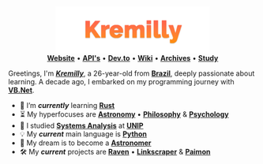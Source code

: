 <div align="center">
  <img src="images/kremilly.png" align="center" height="96" align="left" />
</div>

<div align="center">
  <b><a href="https://kremilly.com">Website</a></b> •
  <b><a href="https://api.kremilly.com">API's</a></b> • 
  <b><a href="https://dev.to/kremilly">Dev.to</a></b> • 
  <b><a href="https://github.com/kremilly/kremilly/wiki">Wiki</a></b> • 
  <b><a href="https://github.com/KMYArchives">Archives</a></b> • 
  <b><a href="https://github.com/KMYStudy">Study</a></b>
</div>

<!--<picture align="center">
  <source media="(prefers-color-scheme: dark)" srcset="https://raw.githubusercontent.com/kremilly/kremilly/output/github-contribution-grid-snake-dark.svg">
  <source media="(prefers-color-scheme: light)" srcset="https://raw.githubusercontent.com/kremilly/kremilly/output/github-contribution-grid-snake.svg">
  <img alt="github contribution grid snake animation" src="https://raw.githubusercontent.com/kremilly/kremilly/output/github-contribution-grid-snake.svg">
</picture>-->

<p></p>

Greetings, I'm [***Kremilly***](https://kremilly.com), a 26-year-old from [**Brazil**](https://en.wikipedia.org/wiki/Brazil), deeply passionate about learning. A decade ago, I embarked on my programming journey with [**VB.Net**](https://en.wikipedia.org/wiki/Visual_Basic_(.NET)).

<p></p>

<!--<blockquote> 
  <i>"Education is the passport to the future, for tomorrow belongs to those who can learn today."</i> - 
  <b>
    <a href="https://en.wikipedia.org/wiki/Albert_Einstein">Albert Einstein</a>
  </b>
</blockquote>

<img src="images/fepher.webp" height="96" align="right" />-->

<p></p>

- 🌱 I’m ***currently*** learning [**Rust**](https://rust-lang.com)
- ⏳ My hyperfocuses are [**Astronomy**](https://en.wikipedia.org/wiki/Astronomy) • [**Philosophy**](https://en.wikipedia.org/wiki/Philosophy) & [**Psychology**](https://en.wikipedia.org/wiki/Psychology)
- 🏫 I studied [**Systems Analysis**](https://en.wikipedia.org/wiki/Systems_analysis) at [**UNIP**](http://www.unip.br)
- 💡 My ***current*** main language is [**Python**](https://python.org)
- 🚀 My dream is to become a [**Astronomer**](https://en.wikipedia.org/wiki/Astronomer)
- 🛠️ My ***current*** projects are [**Raven**](https://github.com/kremilly/Raven) • [**Linkscraper**](https://github.com/kremilly/Liknscraper) & [**Paimon**](https://github.com/Ravenlib/Paimon)

<p></p>

<!--<div align="center">
  <a href="https://php.net"><img src="https://img.shields.io/badge/php-%23777BB4.svg?style=for-the-badge&logo=php&logoColor=white" /></a>
  <a href="https://developer.mozilla.org/en-US/docs/Web/JavaScript"><img src="https://img.shields.io/badge/javascript-%23323330.svg?style=for-the-badge&logo=javascript&logoColor=%23F7DF1E" /></a>
  <a href="https://www.python.org"><img src="https://img.shields.io/badge/python-3670A0?style=for-the-badge&logo=python&logoColor=ffdd54" /></a>
  <a href="https://learn.microsoft.com/pt-br/dotnet/csharp"><img src="https://img.shields.io/badge/c%23-%23239120.svg?style=for-the-badge&logo=c-sharp&logoColor=white" /></a>
  <a href="https://go.dev"><img src="https://img.shields.io/badge/go-%2300ADD8.svg?style=for-the-badge&logo=go&logoColor=white" /></a>
  <a href="https://rust-lang.com"><img src="https://img.shields.io/badge/rust-%23000000.svg?style=for-the-badge&logo=rust&logoColor=white" /><a>
  <a href="https://elixir-lang.org"><img src="https://img.shields.io/badge/elixir-%234B275F.svg?style=for-the-badge&logo=elixir&logoColor=white" /><a>
  <a href="https://lua.org"><img src="https://img.shields.io/badge/Lua-2C2D72?style=for-the-badge&logo=lua&logoColor=white" /><a>
</div>->
